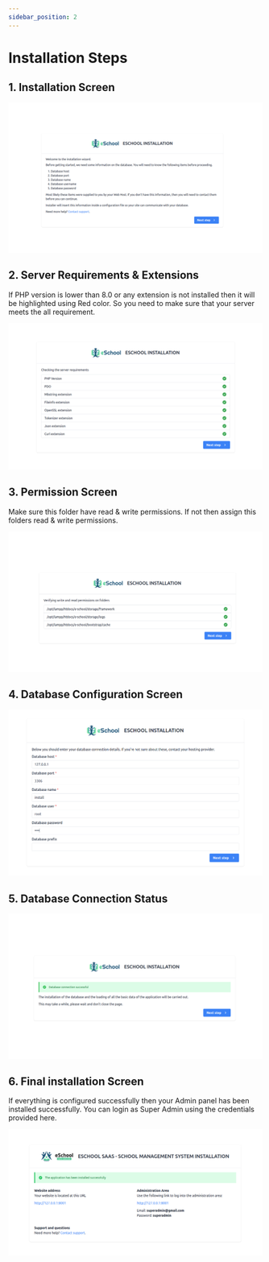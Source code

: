 ```yaml
---
sidebar_position: 2
---
```


# Installation Steps

## 1. Installation Screen

![e-School SaaS](../../static/images/installation/admin/1.png)

## 2. Server Requirements & Extensions

If PHP version is lower than 8.0 or any extension is not installed then it will be highlighted using Red color. So you need to make sure that your server meets the all requirement.

![e-School SaaS](../../static/images/installation/admin/2.png)

## 3. Permission Screen

Make sure this folder have read & write permissions. If not then assign this folders read & write permissions.

![e-School SaaS](../../static/images/installation/admin/3.png)

## 4. Database Configuration Screen

![e-School SaaS](../../static/images/installation/admin/4.png)

## 5. Database Connection Status

![e-School SaaS](../../static/images/installation/admin/5.png)

## 6. Final installation Screen

If everything is configured successfully then your Admin panel has been installed successfully. You can login as Super Admin using the credentials provided here.

![e-School SaaS](../../static/images/installation/admin/6.png)
